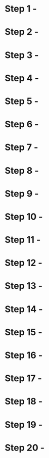 # Step 1 - 

# Step 2 - 

# Step 3 - 

# Step 4 - 

# Step 5 - 

# Step 6 - 

# Step 7 - 

# Step 8 - 

# Step 9 - 

# Step 10 - 

# Step 11 - 

# Step 12 - 

# Step 13 - 

# Step 14 - 

# Step 15 - 

# Step 16 - 

# Step 17 - 

# Step 18 - 

# Step 19 - 

# Step 20 - 
